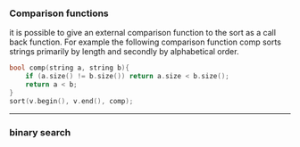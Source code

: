 ### Comparison functions
it is possible to give an external comparison function to the sort as a call back function.
For example the following comparison function comp sorts strings primarily by length and secondly by alphabetical order.
```cpp
bool comp(string a, string b){
	if (a.size() != b.size()) return a.size < b.size();
	return a < b;
}
sort(v.begin(), v.end(), comp);
```

---
### binary search